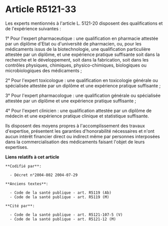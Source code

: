 # Article R5121-33

Les experts mentionnés à l'article L. 5121-20 disposent des qualifications et de l'expérience suivantes :

1° Pour l'expert pharmaceutique : une qualification en pharmacie attestée par un diplôme d'Etat ou d'université de
pharmacien, ou, pour les médicaments issus de la biotechnologie, une qualification particulière attestée par un diplôme, et
une expérience pratique suffisante soit dans la recherche et le développement, soit dans la fabrication, soit dans les
contrôles physiques, chimiques, physico-chimiques, biologiques ou microbiologiques des médicaments ;

2° Pour l'expert toxicologue : une qualification en toxicologie générale ou spécialisée attestée par un diplôme et une
expérience pratique suffisante ;

3° Pour l'expert pharmacologue : une qualification générale ou spécialisée attestée par un diplôme et une expérience pratique
suffisante ;

4° Pour l'expert clinicien : une qualification attestée par un diplôme de médecin et une expérience pratique clinique et
statistique suffisante.

Ils disposent des moyens propres à l'accomplissement des travaux d'expertise, présentent les garanties d'honorabilité
nécessaires et n'ont aucun intérêt financier direct ou indirect même par personnes interposées dans la commercialisation des
médicaments faisant l'objet de leurs expertises.

**Liens relatifs à cet article**

	**Codifié par**:

	  - Décret n°2004-802 2004-07-29

	**Anciens textes**:

	  - Code de la santé publique - art. R5119 (Ab)
	  - Code de la santé publique - art. R5119 (M)

	**Cité par**:

	  - Code de la santé publique - art. R5121-107-5 (V)
	  - Code de la santé publique - art. R5121-12 (M)
